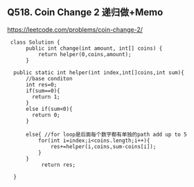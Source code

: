 ## Q518. Coin Change 2 递归做+Memo
https://leetcode.com/problems/coin-change-2/
     
     class Solution {
          public int change(int amount, int[] coins) {
              return helper(0,coins,amount);   
          }

      public static int helper(int index,int[]coins,int sum){
          //base conditon
          int res=0;
          if(sum==0){
            return 1;
          }
          else if(sum<0){
            return 0;
          }

          else{ //for loop是后面每个数字都有单独的path add up to 5
              for(int i=index;i<coins.length;i++){
                  res+=helper(i,coins,sum-coins[i]);   
              }
          }
               return res;                 

      }
